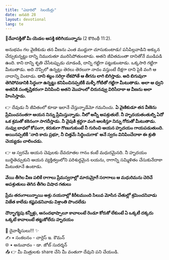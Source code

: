 ```yaml
---
title: "ఎడారిలో  సెలయేర్లు"
date: జనవరి 28
layout: devotional
lang: te
---
```


**📖దేవాసక్తితో మీ యెడల ఆసక్తి కలిగియున్నాను**
 (2 కొరింథీ 11:2).

అనుభవం గల వైణికుడు తన వీణను ఎంత ముద్దుగా చూసుకుంటాడు! పసిపిల్లవాడిని అక్కున చేర్చుకున్నట్టు దాన్ని నిమురుతూ మురిసిపోతుంటాడు. అతని జీవితమంతా దానితోనే ముడిపడి ఉంది. కాని దాన్ని శృతి చేసేటప్పుడు చూడండి, దాన్ని గట్టిగా పట్టుకుంటాడు. ఒక్కసారి గట్టిగా మీటుతాడు. అది నొప్పిలో ఉన్నట్లు తెరలు తెరలుగా నాదం వస్తుంటే దీక్షగా దాని పైకి వంగి ఆ నాదాన్ని వింటాడు. 
**దాని శబ్దం సరిగ్గా లేకపోతే ఆ తీగను లాగి బిగిస్తాడు. అది బిగువుగా తెగిపోవడానికి సిద్ధంగా ఉన్నట్టు కనిపించినప్పటికీ మళ్ళీ గోటితో గట్టిగా మీటుతాడు. అలా ఆ ధ్వని అతనికి సంతృప్తికరంగా వినిపించి అతని మొహంలో చిరునవ్వు విరిసేదాకా ఆ వీణను అలా హింసిస్తాడు.**

👉 దేవుడు నీ జీవితంలో కూడా ఇలానే చేస్తున్నాడేమో గమనించు. 
**ఏ వైణికుడూ తన వీణెను ప్రేమించనంతగా ఆయన నిన్ను ప్రేమిస్తున్నాడు. నీలో అన్నీ అపశ్రుతులే. నీ హృదయతంతుల్ని ఏదో ఒక శ్రమతో కఠినంగా సాగదీస్తాడు. నీ వైపుకి శ్రద్ధగా వంగి ఆలకిస్తూ నిన్ను గోరుతో మీటుతాడు. నువ్వు బాధలో కోపంగా, కరుకుగా గొణుగుకుంటే నీ గురించి ఆయన హృదయం గాయపడుతుంది. అయినప్పటికీ 'నాది కాదు ప్రభూ, నీ చిత్తమే సిద్ధించుగాక' అనే స్వరం వినిపించేదాకా ఈ శ్రుతి చెయ్యడం చాలించడు.**

👉 ఆ స్వరమే ఆయన చెవులకు దేవదూతల గానం కంటే మధురమైనది. నీ హృదయం బుద్ధితెచ్చుకుని ఆయన వ్యక్తిత్వంలోని పరిశుద్ధమైన లయను, రాగాన్ని సమ్మిళితం చేసుకునేదాకా మీటుతూనే ఉంటాడు.

**వేయి తీగెల వీణ పలికే రాగాలు ప్రేమస్వరాల్లో మారుమ్రోగే సరాగాలు ఆ మధురిమను చెరిచే అపశ్రుతులు తెగిన తీగెల విషాద గతులు**

**ప్రేమ తరంగాలున్నాయి అశ్రు నయనాల్లో కిరీటముంది సిలువ మోసిన చేతుల్లో శ్రమించనివాడు విజేత కాలేడు కష్టపడనివాడు విశ్రాంతి పొందలేడు** 

**దౌర్భాగ్యపు కన్నీళ్లు, ఆనందభాష్పాలూ కావాలంటే రెండూ కోరుకో లేకుంటే ఏ ఒక్కటీ దక్కదు ఒక్కటే కావాలంటే తట్టుకోలేదు హృదయం**

<div class="blessing">🙏 <span class="bless-text">దైవాశ్శీసులు!!!</span> ✨</div>

<div class="credit">✍️ <span class="credit-text">▪ సంకలనం - చార్లెస్ ఇ. కౌమన్</span></div>
<div class="credit">🌐 <span class="credit-text">▪ అనువాదం - డా. జోబ్ సుదర్శన్</span></div>


<div class="share">📤 👉 <span class="share-text">మీ మిత్రులకు share చేసి మీ వంతుగా దేవుని పని చేయండి.</span></div>
